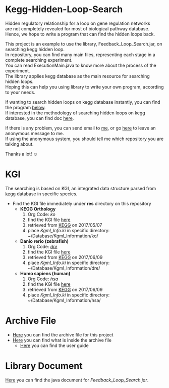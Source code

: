 # Kegg-Hidden-Loop-Search

Hidden regulatory relationship for a loop on gene regulation networks  
are not completely revealed for most of biological pathway database.  
Hence, we hope to write a program that can find the hidden loops back.

This project is an example to use the library, Feedback_Loop_Search.jar, on searching kegg hidden loop.  
In repository, you can find many main files, representing each stage in a complete searching experiment.  
You can read ExecutionMain.java to know more about the process of the experiment.  
The library applies kegg database as the main resource for searching hidden loops.  
Hoping this can help you using library to write your own program, according to your needs.

If wanting to search hidden loops on kegg database instantly, you can find the program [below](https://goo.gl/DfRmzj).  
If interested in the methodology of searching hidden loops on kegg database, you can find doc [here]().

If there is any problem, you can send email to [me](mailto:sbw%32%3319@g%6D%61il.%63%6F%6D), or go [here](https://sayat.me/tosbw2319) to leave an anonymous message to me.  
If using the anonymous system, you should tell me which repository you are talking about.

Thanks a lot! ☺️

# KGI

The searching is based on KGI, an integrated data structure parsed from [kegg](http://www.kegg.jp) database in specific species.

* Find the KGI file immediately under **res** directory on this repository
  * **KEGG Orthology**
    1. Org Code: *ko*
    2. find the KGI file [here](https://goo.gl/ldhIra)
    3. retrieved from [KEGG](http://www.kegg.jp) on 2017/05/07
    4. place *Kgml_Info.ki* in specific directory: ~/Database/Kgml_Information/ko/
  * **Danio rerio (zebrafish)**
    1. Org Code: [*dre*](http://www.genome.jp/kegg-bin/show_organism?org=dre)
    2. find the KGI file [here](https://goo.gl/Y57ulx)
    3. retrieved from [KEGG](http://www.kegg.jp) on 2017/06/09
    4. place *Kgml_Info.ki* in specific directory: ~/Database/Kgml_Information/dre/
  * **Homo sapiens (human)**
    1. Org Code: [*hsa*](http://www.genome.jp/kegg-bin/show_organism?org=hsa)
    2. find the KGI file [here](https://goo.gl/wVQYAB)
    3. retrieved from [KEGG](http://www.kegg.jp) on 2017/06/09
    4. place *Kgml_Info.ki* in specific directory: ~/Database/Kgml_Information/hsa/

# Archive File

* [Here](https://goo.gl/IT45ib) you can find the archive file for this project
* [Here](https://goo.gl/Hkso37) you can find what is inside the archive file
  * [Here](https://goo.gl/PMFctb) you can find the user guide

# Library Document

[Here](https://goo.gl/B8amn6) you can find the java document for *Feedback_Loop_Search.jar*.
